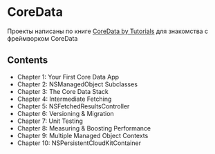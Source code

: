 # CoreData

Проекты написаны по книге [CoreData by Tutorials](https://www.raywenderlich.com/books/core-data-by-tutorials/v7.0) для знакомства с фреймворком CoreData 

## Сontents

* Chapter 1: Your First Core Data App
* Chapter 2: NSManagedObject Subclasses
* Chapter 3: The Core Data Stack
* Chapter 4: Intermediate Fetching
* Chapter 5: NSFetchedResultsController
* Chapter 6: Versioning & Migration
* Chapter 7: Unit Testing
* Chapter 8: Measuring & Boosting Performance
* Chapter 9: Multiple Managed Object Contexts
* Chapter 10: NSPersistentCloudKitContainer
